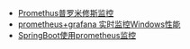 <!-- docs/_sidebar.md -->
- [Promethus普罗米修斯监控](/Promethus/doc/Promethus普罗米修斯监控.md)
- [prometheus+grafana 实时监控Windows性能](/Promethus/doc/prometheus+grafana实时监控Windows性能.md)
- [SpringBoot使用prometheus监控](/Promethus/doc/SpringBoot使用prometheus监控.md)
